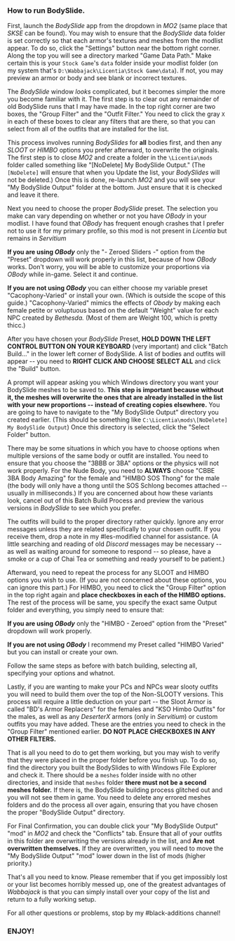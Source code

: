 
### How to run BodySlide.

First, launch the _BodySlide_ app from the dropdown in _MO2_ (same place that _SKSE_ can be found). You may wish to ensure that the _BodySlide_ data folder is set correctly so that each armor's textures and meshes from the modlist appear. To do so, click the "Settings" button near the bottom right corner. Along the top you will see a directory marked "Game Data Path." Make certain this is your `Stock Game`'s `data` folder inside your modlist folder (on my system that's `D:\Wabbajack\Licentia\Stock Game\data`). If not, you may preview an armor or body and see blank or incorrect textures.

The _BodySlide_ window _looks_ complicated, but it becomes simpler the more you become familiar with it. The first step is to clear out any remainder of old BodySlide runs that I may have made. In the top right corner are two boxes, the "Group Filter" and the "Outfit Filter." You need to click the gray `X` in each of these boxes to clear any filters that are there, so that you can select from all of the outfits that are installed for the list. 

This process involves running _BodySlides_ for **all** bodies first, and then any _SLOOT_ or _HIMBO_ options you prefer afterward, to overwrite the originals. The first step is to close _MO2_ and create a folder in the `\Licentia\mods` folder called something like "[NoDelete] My BodySlide Output." (The `[NoDelete]` will ensure that when you Update the list, your _BodySlides_ will not be deleted.) Once this is done, re-launch _MO2_ and you will see your "My BodySlide Output" folder at the bottom. Just ensure that it is checked and leave it there.

Next you need to choose the proper _BodySlide_ preset. The selection you make can vary depending on whether or not you have _OBody_ in your modlist. I have found that _OBody_ has frequent enough crashes that I prefer not to use it for my primary profile, so this mod is not present in _Licentia_ but remains in _Servitium_

**If you are using _OBody_** only the "- Zeroed Sliders -" option from the "Preset" dropdown will work properly in this list, because of how _OBody_ works. Don't worry, you will be able to customize your proportions via _OBody_ while in-game. Select it and continue.

**If you are not using _OBody_** you can either choose my variable preset "Cacophony-Varied" or install your own. (Which is outside the scope of this guide.) "Cacophony-Varied" mimics the effects of _Obody_ by making each female petite or voluptuous based on the default "Weight" value for each NPC created by _Bethesda._ (Most of them are Weight 100, which is pretty thicc.) 

After you have chosen your _BodySlide_ Preset, **HOLD DOWN THE LEFT CONTROL BUTTON ON YOUR KEYBOARD** (very important) and click "Batch Build..." in the lower left corner of BodySlide. A list of bodies and outfits will appear -- you need to **RIGHT CLICK AND CHOOSE SELECT ALL** and click the "Build" button.

A prompt will appear asking you which Windows directory you want your BodySlide meshes to be saved to. **This step is important because without it, the meshes will overwrite the ones that are already installed in the list with your new proportions -- instead of creating copies elsewhere.** You are going to have to navigate to the "My BodySlide Output" directory you created earlier. (This should be something like `C:\Licentia\mods\[NoDelete] My BodySlide Output`) Once this directory is selected, click the "Select Folder" button.

There may be some situations in which you have to choose options when multiple versions of the same body or outfit are installed. You need to ensure that you choose the "3BBB or 3BA" options or the physics will not work properly. For the Nude Body, you need to **ALWAYS** choose "CBBE 3BA Body Amazing" for the female and "HIMBO SOS Thong" for the male (the body will only have a thong until the SOS Schlong becomes attached -- usually in milliseconds.) If you are concerned about how these variants look, cancel out of this Batch Build Process and preview the various versions in _BodySlide_ to see which you prefer.

The outfits will build to the proper directory rather quickly. Ignore any error messages unless they are related specifically to your chosen outfit. If you receive them, drop a note in my #les-modified channel for assistance. (A little searching and reading of old _Discord_ messages may be necessary -- as well as waiting around for someone to respond -- so please, have a smoke or a cup of Chai Tea or something and ready yourself to be patient.)

Afterward, you need to repeat the process for any SLOOT and HIMBO options you wish to use. (If you are not concerned about these options, you can ignore this part.) For HIMBO, you need to click the "Group Filter" option in the top right again and **place checkboxes in each of the HIMBO options.** The rest of the process will be same, you specify the exact same Output folder and everything, you simply need to ensure that:

**If you are using _OBody_** only the "HIMBO - Zeroed" option from the "Preset" dropdown will work properly.

**If you are not using _OBody_** I recommend my Preset called "HIMBO Varied" but you can install or create your own.

Follow the same steps as before with batch building, selecting all, specifying your options and whatnot.

Lastly, if you are wanting to make your PCs and NPCs wear slooty outfits you will need to build them over the top of the Non-SLOOTY versions. This process will require a little deduction on your part -- the Sloot Armor is called "BD's Armor Replacers" for the females and "KSO Himbo Outfits" for the males, as well as any _DeserterX_ armors (only in _Servitium_) or custom outfits you may have added. These are the entries you need to check in the "Group Filter" mentioned earlier. **DO NOT PLACE CHECKBOXES IN ANY OTHER FILTERS.**

That is all you need to do to get them working, but you may wish to verify that they were placed in the proper folder before you finish up. To do so, find the directory you built the BodySlides to with Windows File Explorer and check it. There should be a `meshes` folder inside with no other directories, and inside that `meshes` folder **there must not be a second meshes folder.** If there is, the BodySlide building process glitched out and you will not see them in game. You need to delete any errored meshes folders and do the process all over again, ensuring that you have chosen the proper "BodySlide Output" directory.

For Final Confirmation, you can double click your "My BodySlide Output" "mod" in _MO2_ and check the "Conflicts" tab. Ensure that all of your outfits in this folder are overwriting the versions already in the list, and **Are not overwritten themselves.** If they are overwritten, you will need to move the "My BodySlide Output" "mod" lower down in the list of mods (higher priority.)

That's all you need to know. Please remember that if you get impossibly lost or your list becomes horribly messed up, one of the greatest advantages of _Wabbajack_ is that you can simply install over your copy of the list and return to a fully working setup.

For all other questions or problems, stop by my #black-additions channel!

### ENJOY!
